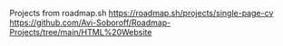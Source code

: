 Projects from roadmap.sh
https://roadmap.sh/projects/single-page-cv
https://github.com/Avi-Soboroff/Roadmap-Projects/tree/main/HTML%20Website
